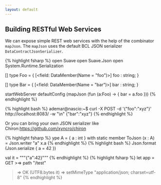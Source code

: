 ```yaml
---
layout: default
---
```


Building RESTful Web Services
-----------------------------

We can expose simple REST web services with the help of the combinator `mapJson`. The `mapJson` uses the default BCL JSON serializer `DataContractJsonSerializer`.

{% highlight fsharp %}
open Suave
open Suave.Json
open System.Runtime.Serialization

[<DataContract>]
type Foo =
  { 
  [<field: DataMember(Name = "foo")>]
  foo : string;
  }

[<DataContract>]
type Bar =
  { 
  [<field: DataMember(Name = "bar")>]
  bar : string;
  }

startWebServer defaultConfig (mapJson (fun (a:Foo) -> { bar = a.foo }))
{% endhighlight %}

{% highlight bash %}
ademar@nascio:~$ curl -X POST -d '{"foo":"xyz"}' http://localhost:8083/ -w "\n"
{"bar":"xyz"}
{% endhighlight %}

Or you can bring your own JSON serializer like Chiron:https://github.com/xyncro/chiron

{% highlight fsharp %}
ype A = { a : int }
with
  static member ToJson (x : A) =
    Json.writer "a" x.a
{% endhighlight %}
{% highlight bash %}
Json.format (Json.serialize { a = 42 })

val it = """{"a":42}"""
{% endhighlight %}
{% highlight fsharp %}
let app =
  GET >=> path "/test"
  >=> OK (UTF8.bytes it)
  >=> setMimeType "application/json; charset=utf-8"
{% endhighlight %}